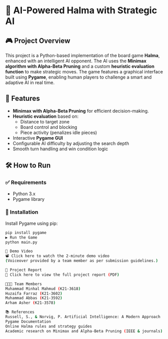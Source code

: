 # 🧠 AI-Powered Halma with Strategic AI

## 🎮 Project Overview
This project is a Python-based implementation of the board game **Halma**, enhanced with an intelligent AI opponent. The AI uses the **Minimax algorithm with Alpha-Beta Pruning** and a custom **heuristic evaluation function** to make strategic moves. The game features a graphical interface built using **Pygame**, enabling human players to challenge a smart and adaptive AI in real time.

## 🚀 Features
- **Minimax with Alpha-Beta Pruning** for efficient decision-making.
- **Heuristic evaluation** based on:
  - Distance to target zone
  - Board control and blocking
  - Piece activity (penalizes idle pieces)
- Interactive **Pygame GUI**
- Configurable AI difficulty by adjusting the search depth
- Smooth turn handling and win condition logic

## 🛠 How to Run

### ✅ Requirements
- Python 3.x
- Pygame library

### 🔧 Installation
Install Pygame using pip:

```bash
pip install pygame
▶️ Run the Game
python main.py

🎥 Demo Video
📽️ Click here to watch the 2-minute demo video
(Voiceover provided by a team member as per submission guidelines.)

📄 Project Report
📝 Click here to view the full project report (PDF)

🧑‍🤝‍🧑 Team Members
Muhammad Minhal Mahmud (K21-3618)
Huzaifa Farraz (K21-3602)
Muhammad Abbas (K21-3592)
Arham Asher (K21-3578)

📚 References
Russell, S., & Norvig, P. Artificial Intelligence: A Modern Approach
Pygame Documentation
Online Halma rules and strategy guides
Academic research on Minimax and Alpha-Beta Pruning (IEEE & journals)
